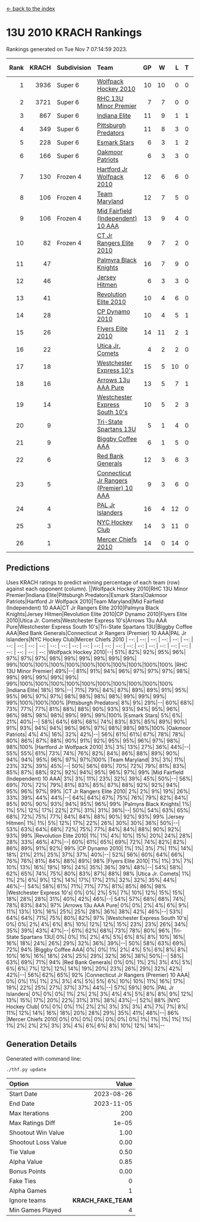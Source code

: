 [<- back to the index](readme.md)
# 13U 2010 KRACH Rankings
Rankings generated on Tue Nov  7 07:14:59 2023.

Rank|KRACH|Subdivision|Team|GP|W|L|T|OTW|OTL|SoS|Exp Wins|Win Diff
---:|---:|:---|:---|---:|---:|---:|---:|---:|---:|---:|---:|---:
1|3936|Super 6|[Wolfpack Hockey 2010](https://gamesheetstats.com/seasons/3664/teams/140960/schedule)|10|10|0|0|0|0|58|10.8|-0.0
2|3721|Super 6|[RHC 13U Minor Premier](https://gamesheetstats.com/seasons/3664/teams/140959/schedule)|7|7|0|0|1|0|73|7.8|-0.0
3|867|Super 6|[Indiana Elite](https://gamesheetstats.com/seasons/3664/teams/144350/schedule)|11|9|1|1|0|0|157|10.4|0.0
4|349|Super 6|[Pittsburgh Predators](https://gamesheetstats.com/seasons/3664/teams/140974/schedule)|11|8|3|0|0|0|256|8.9|0.0
5|228|Super 6|[Esmark Stars](https://gamesheetstats.com/seasons/3664/teams/140972/schedule)|6|3|1|2|0|0|269|4.9|0.0
6|166|Super 6|[Oakmoor Patriots](https://gamesheetstats.com/seasons/3664/teams/162748/schedule)|6|3|3|0|0|0|350|3.9|0.0
7|130|Frozen 4|[Hartford Jr Wolfpack 2010](https://gamesheetstats.com/seasons/3664/teams/140957/schedule)|12|6|6|0|0|2|1216|6.8|-0.0
8|106|Frozen 4|[Team Maryland](https://gamesheetstats.com/seasons/3664/teams/140976/schedule)|12|7|5|0|1|0|616|7.9|0.0
9|106|Frozen 4|[Mid Fairfield (Independent) 10 AAA](https://gamesheetstats.com/seasons/3664/teams/140956/schedule)|13|9|4|0|1|0|591|9.9|0.0
10|82|Frozen 4|[CT Jr Rangers Elite 2010](https://gamesheetstats.com/seasons/3664/teams/140955/schedule)|9|7|2|0|1|0|26|7.9|0.0
11|47||[Palmyra Black Knights](https://gamesheetstats.com/seasons/3664/teams/140973/schedule)|16|7|9|0|0|0|941|7.9|0.0
12|46||[Jersey Hitmen](https://gamesheetstats.com/seasons/3664/teams/140961/schedule)|6|3|3|0|0|1|90|3.9|0.0
13|41||[Revolution Elite 2010](https://gamesheetstats.com/seasons/3664/teams/140975/schedule)|10|4|6|0|0|0|454|4.9|0.0
14|28||[CP Dynamo 2010](https://gamesheetstats.com/seasons/3664/teams/140968/schedule)|10|4|5|1|0|1|78|5.4|0.0
15|26||[Flyers Elite 2010](https://gamesheetstats.com/seasons/3664/teams/140963/schedule)|14|11|2|1|0|0|8|12.4|0.0
16|22||[Utica Jr. Comets](https://gamesheetstats.com/seasons/3664/teams/140970/schedule)|4|2|2|0|1|0|36|2.9|0.0
17|18||[Westchester Express 10's](https://gamesheetstats.com/seasons/3664/teams/140967/schedule)|15|5|10|0|0|0|323|5.9|0.0
18|16||[Arrows 13u AAA Pure](https://gamesheetstats.com/seasons/3664/teams/140965/schedule)|13|5|7|1|0|0|585|6.4|0.0
19|14||[Westchester Express South 10's](https://gamesheetstats.com/seasons/3664/teams/140971/schedule)|10|5|2|3|0|0|15|7.4|0.0
20|9||[Tri-State Spartans 13U](https://gamesheetstats.com/seasons/3664/teams/144349/schedule)|5|1|4|0|1|0|234|1.9|0.0
21|9||[Biggby Coffee AAA](https://gamesheetstats.com/seasons/3664/teams/144347/schedule)|6|1|5|0|0|1|324|1.9|0.0
22|6||[Red Bank Generals](https://gamesheetstats.com/seasons/3664/teams/140962/schedule)|12|3|6|3|0|1|20|5.4|0.0
23|5||[Connecticut Jr Rangers (Premier) 10 AAA](https://gamesheetstats.com/seasons/3664/teams/140958/schedule)|9|3|6|0|0|0|23|3.9|0.0
24|4||[PAL Jr Islanders](https://gamesheetstats.com/seasons/3664/teams/140969/schedule)|16|4|12|0|0|0|25|4.9|0.0
25|3||[NYC Hockey Club](https://gamesheetstats.com/seasons/3664/teams/140966/schedule)|14|3|11|0|0|0|290|3.9|0.0
26|1||[Mercer Chiefs 2010](https://gamesheetstats.com/seasons/3664/teams/140964/schedule)|14|0|14|0|0|0|20|0.9|0.0

## Predictions
Uses KRACH ratings to predict winning percentage of each team (row) against each opponent (column).
||Wolfpack Hockey 2010|RHC 13U Minor Premier|Indiana Elite|Pittsburgh Predators|Esmark Stars|Oakmoor Patriots|Hartford Jr Wolfpack 2010|Team Maryland|Mid Fairfield (Independent) 10 AAA|CT Jr Rangers Elite 2010|Palmyra Black Knights|Jersey Hitmen|Revolution Elite 2010|CP Dynamo 2010|Flyers Elite 2010|Utica Jr. Comets|Westchester Express 10's|Arrows 13u AAA Pure|Westchester Express South 10's|Tri-State Spartans 13U|Biggby Coffee AAA|Red Bank Generals|Connecticut Jr Rangers (Premier) 10 AAA|PAL Jr Islanders|NYC Hockey Club|Mercer Chiefs 2010
| --: | --: | --: | --: | --: | --: | --: | --: | --: | --: | --: | --: | --: | --: | --: | --: | --: | --: | --: | --: | --: | --: | --: | --: | --: | --: | --: 
|Wolfpack Hockey 2010|--| 51%| 82%| 92%| 95%| 96%| 97%| 97%| 97%| 98%| 99%| 99%| 99%| 99%| 99%| 99%|100%|100%|100%|100%|100%|100%|100%|100%|100%|100%
|RHC 13U Minor Premier| 49%|--| 81%| 91%| 94%| 96%| 97%| 97%| 97%| 98%| 99%| 99%| 99%| 99%| 99%| 99%|100%|100%|100%|100%|100%|100%|100%|100%|100%|100%
|Indiana Elite| 18%| 19%|--| 71%| 79%| 84%| 87%| 89%| 89%| 91%| 95%| 95%| 96%| 97%| 97%| 98%| 98%| 98%| 98%| 99%| 99%| 99%| 99%|100%|100%|100%
|Pittsburgh Predators|  8%|  9%| 29%|--| 60%| 68%| 73%| 77%| 77%| 81%| 88%| 88%| 90%| 93%| 93%| 94%| 95%| 96%| 96%| 98%| 98%| 98%| 99%| 99%| 99%|100%
|Esmark Stars|  5%|  6%| 21%| 40%|--| 58%| 64%| 68%| 68%| 74%| 83%| 83%| 85%| 89%| 90%| 91%| 93%| 94%| 94%| 96%| 96%| 97%| 98%| 98%| 98%|100%
|Oakmoor Patriots|  4%|  4%| 16%| 32%| 42%|--| 56%| 61%| 61%| 67%| 78%| 78%| 80%| 86%| 87%| 88%| 90%| 91%| 92%| 95%| 95%| 96%| 97%| 98%| 98%|100%
|Hartford Jr Wolfpack 2010|  3%|  3%| 13%| 27%| 36%| 44%|--| 55%| 55%| 61%| 73%| 74%| 76%| 82%| 84%| 86%| 88%| 89%| 90%| 94%| 94%| 95%| 96%| 97%| 97%|100%
|Team Maryland|  3%|  3%| 11%| 23%| 32%| 39%| 45%|--| 50%| 56%| 69%| 70%| 72%| 79%| 81%| 83%| 85%| 87%| 88%| 92%| 92%| 94%| 95%| 96%| 97%| 99%
|Mid Fairfield (Independent) 10 AAA|  3%|  3%| 11%| 23%| 32%| 39%| 45%| 50%|--| 56%| 69%| 70%| 72%| 79%| 81%| 83%| 85%| 87%| 88%| 92%| 92%| 94%| 95%| 96%| 97%| 99%
|CT Jr Rangers Elite 2010|  2%|  2%|  9%| 19%| 26%| 33%| 39%| 44%| 44%|--| 64%| 64%| 67%| 75%| 76%| 79%| 82%| 84%| 85%| 90%| 90%| 93%| 94%| 95%| 96%| 99%
|Palmyra Black Knights|  1%|  1%|  5%| 12%| 17%| 22%| 27%| 31%| 31%| 36%|--| 50%| 54%| 63%| 65%| 68%| 72%| 75%| 77%| 84%| 84%| 88%| 90%| 92%| 93%| 99%
|Jersey Hitmen|  1%|  1%|  5%| 12%| 17%| 22%| 26%| 30%| 30%| 36%| 50%|--| 53%| 63%| 64%| 68%| 72%| 75%| 77%| 84%| 84%| 88%| 90%| 92%| 93%| 99%
|Revolution Elite 2010|  1%|  1%|  4%| 10%| 15%| 20%| 24%| 28%| 28%| 33%| 46%| 47%|--| 60%| 61%| 65%| 69%| 72%| 74%| 82%| 82%| 86%| 89%| 91%| 92%| 99%
|CP Dynamo 2010|  1%|  1%|  3%|  7%| 11%| 14%| 18%| 21%| 21%| 25%| 37%| 37%| 40%|--| 52%| 56%| 60%| 64%| 66%| 76%| 76%| 81%| 84%| 88%| 89%| 98%
|Flyers Elite 2010|  1%|  1%|  3%|  7%| 10%| 13%| 16%| 19%| 19%| 24%| 35%| 36%| 39%| 48%|--| 54%| 58%| 62%| 65%| 74%| 75%| 80%| 83%| 87%| 88%| 98%
|Utica Jr. Comets|  1%|  1%|  2%|  6%|  9%| 12%| 14%| 17%| 17%| 21%| 32%| 32%| 35%| 44%| 46%|--| 54%| 58%| 61%| 71%| 71%| 77%| 81%| 85%| 86%| 98%
|Westchester Express 10's|  0%|  0%|  2%|  5%|  7%| 10%| 12%| 15%| 15%| 18%| 28%| 28%| 31%| 40%| 42%| 46%|--| 54%| 57%| 68%| 68%| 74%| 78%| 83%| 84%| 97%
|Arrows 13u AAA Pure|  0%|  0%|  2%|  4%|  6%|  9%| 11%| 13%| 13%| 16%| 25%| 25%| 28%| 36%| 38%| 42%| 46%|--| 53%| 64%| 64%| 71%| 75%| 80%| 82%| 97%
|Westchester Express South 10's|  0%|  0%|  2%|  4%|  6%|  8%| 10%| 12%| 12%| 15%| 23%| 23%| 26%| 34%| 35%| 39%| 43%| 47%|--| 61%| 62%| 68%| 73%| 78%| 80%| 96%
|Tri-State Spartans 13U|  0%|  0%|  1%|  2%|  4%|  5%|  6%|  8%|  8%| 10%| 16%| 16%| 18%| 24%| 26%| 29%| 32%| 36%| 39%|--| 50%| 58%| 63%| 69%| 72%| 94%
|Biggby Coffee AAA|  0%|  0%|  1%|  2%|  4%|  5%|  6%|  8%|  8%| 10%| 16%| 16%| 18%| 24%| 25%| 29%| 32%| 36%| 38%| 50%|--| 58%| 63%| 69%| 71%| 94%
|Red Bank Generals|  0%|  0%|  1%|  2%|  3%|  4%|  5%|  6%|  6%|  7%| 12%| 12%| 14%| 19%| 20%| 23%| 26%| 29%| 32%| 42%| 42%|--| 56%| 62%| 65%| 92%
|Connecticut Jr Rangers (Premier) 10 AAA|  0%|  0%|  1%|  1%|  2%|  3%|  4%|  5%|  5%|  6%| 10%| 10%| 11%| 16%| 17%| 19%| 22%| 25%| 27%| 37%| 37%| 44%|--| 57%| 59%| 90%
|PAL Jr Islanders|  0%|  0%|  0%|  1%|  2%|  2%|  3%|  4%|  4%|  5%|  8%|  8%|  9%| 12%| 13%| 15%| 17%| 20%| 22%| 31%| 31%| 38%| 43%|--| 52%| 88%
|NYC Hockey Club|  0%|  0%|  0%|  1%|  2%|  2%|  3%|  3%|  3%|  4%|  7%|  7%|  8%| 11%| 12%| 14%| 16%| 18%| 20%| 28%| 29%| 35%| 41%| 48%|--| 86%
|Mercer Chiefs 2010|  0%|  0%|  0%|  0%|  0%|  0%|  0%|  1%|  1%|  1%|  1%|  1%|  1%|  2%|  2%|  2%|  3%|  3%|  4%|  6%|  6%|  8%| 10%| 12%| 14%|--

## Generation Details

Generated with command line:
```
./thf.py update
```

| Option | Value |
| :----- | ----: |
| Start Date | 2023-08-26 |
| End Date | 2023-11-05 |
| Max Iterations | 200 |
| Max Ratings Diff | 1e-05 |
| Shootout Win Value | 1.00 |
| Shootout Loss Value | 0.00 |
| Tie Value | 0.50 |
| Alpha Value | 0.85 |
| Bonus Points | 0.00 |
| Fake Ties | 0 |
| Alpha Games | 1 |
| Ignore teams | __KRACH_FAKE_TEAM__ |
| Min Games Played | 4 |

